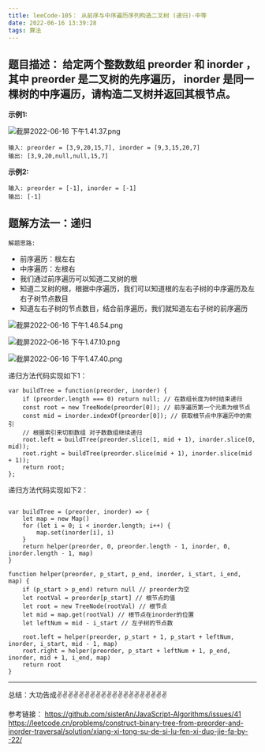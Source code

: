 ```yaml
---
title: leeCode-105： 从前序与中序遍历序列构造二叉树 (递归)-中等
date: 2022-06-16 13:39:28
tags: 算法
---
```


<meta name="referrer" content="no-referrer"/>


## 题目描述： 给定两个整数数组 preorder 和 inorder ，其中 preorder 是二叉树的先序遍历， inorder 是同一棵树的中序遍历，请构造二叉树并返回其根节点。


**示例1:**

![截屏2022-06-16 下午1.41.37.png](https://upload-images.jianshu.io/upload_images/11846892-d0049b64d723ec7e.png?imageMogr2/auto-orient/strip%7CimageView2/2/w/1240)

```
输入: preorder = [3,9,20,15,7], inorder = [9,3,15,20,7]
输出: [3,9,20,null,null,15,7]

```
**示例2:**

```
输入: preorder = [-1], inorder = [-1]
输出: [-1]

```

## 题解方法一：递归

`解题思路:`

* 前序遍历：根左右
* 中序遍历：左根右
* 我们通过前序遍历可以知道二叉树的根
* 知道二叉树的根，根据中序遍历，我们可以知道根的左右子树的中序遍历及左右子树节点数目
* 知道左右子树的节点数目，结合前序遍历，我们就知道左右子树的前序遍历

![截屏2022-06-16 下午1.46.54.png](https://upload-images.jianshu.io/upload_images/11846892-77b744d2837eda35.png?imageMogr2/auto-orient/strip%7CimageView2/2/w/1240)

![截屏2022-06-16 下午1.47.10.png](https://upload-images.jianshu.io/upload_images/11846892-a083c7ab4ee58e65.png?imageMogr2/auto-orient/strip%7CimageView2/2/w/1240)


![截屏2022-06-16 下午1.47.40.png](https://upload-images.jianshu.io/upload_images/11846892-bb717beec789952c.png?imageMogr2/auto-orient/strip%7CimageView2/2/w/1240)


递归方法代码实现如下1： 
```
var buildTree = function(preorder, inorder) {
    if (preorder.length === 0) return null; // 在数组长度为0时结束递归
    const root = new TreeNode(preorder[0]); // 前序遍历第一个元素为根节点
    const mid = inorder.indexOf(preorder[0]); // 获取根节点中序遍历中的索引
    // 根据索引来切割数组 对子数数组继续递归
    root.left = buildTree(preorder.slice(1, mid + 1), inorder.slice(0, mid));
    root.right = buildTree(preorder.slice(mid + 1), inorder.slice(mid + 1));
    return root;
};
```
递归方法代码实现如下2： 
```

var buildTree = (preorder, inorder) => {
    let map = new Map()
    for (let i = 0; i < inorder.length; i++) {
        map.set(inorder[i], i)
    }
    return helper(preorder, 0, preorder.length - 1, inorder, 0, inorder.length - 1, map)
}

function helper(preorder, p_start, p_end, inorder, i_start, i_end, map) {
    if (p_start > p_end) return null // preorder为空
    let rootVal = preorder[p_start] // 根节点的值
    let root = new TreeNode(rootVal) // 根节点
    let mid = map.get(rootVal) // 根节点在inorder的位置
    let leftNum = mid - i_start // 左子树的节点数

    root.left = helper(preorder, p_start + 1, p_start + leftNum, inorder, i_start, mid - 1, map)
    root.right = helper(preorder, p_start + leftNum + 1, p_end, inorder, mid + 1, i_end, map)
    return root
}
```


 ---
总结：大功告成✌️✌️✌️✌️✌️✌️✌️✌️✌️✌️✌️✌️✌️✌️✌️✌️✌️✌️✌️✌️

参考链接：
https://github.com/sisterAn/JavaScript-Algorithms/issues/41
https://leetcode.cn/problems/construct-binary-tree-from-preorder-and-inorder-traversal/solution/xiang-xi-tong-su-de-si-lu-fen-xi-duo-jie-fa-by--22/












